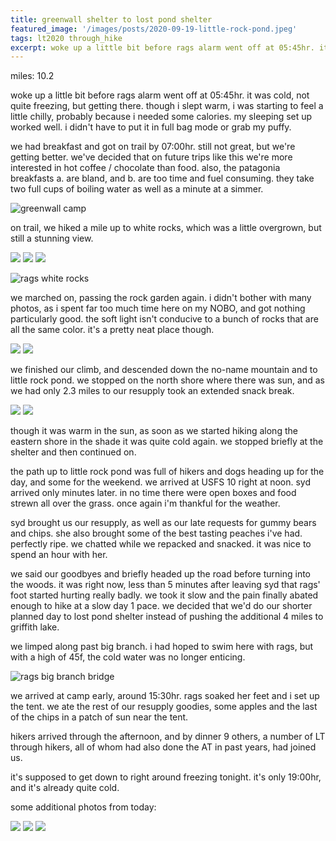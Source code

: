 ```yaml
---
title: greenwall shelter to lost pond shelter
featured_image: '/images/posts/2020-09-19-little-rock-pond.jpeg'
tags: lt2020 through_hike
excerpt: woke up a little bit before rags alarm went off at 05:45hr. it was cold, not quite freezing, but getting there. though i slept warm, i was starting to feel a little chilly, probably because i needed some calories.
---
```


miles: 10.2

woke up a little bit before rags alarm went off at 05:45hr. it was cold, not quite freezing, but getting there. though i slept warm, i was starting to feel a little chilly, probably because i needed some calories. my sleeping set up worked well. i didn't have to put it in full bag mode or grab my puffy.

we had breakfast and got on trail by 07:00hr. still not great, but we're getting better. we've decided that on future trips like this we're more interested in hot coffee / chocolate than food. also, the patagonia breakfasts a. are bland, and b. are too time and fuel consuming. they take two full cups of boiling water as well as a minute at a simmer.

![greenwall camp](/images/posts/2020-09-19-greenwall-camp.jpeg)

on trail, we hiked a mile up to white rocks, which was a little overgrown, but still a stunning view.

<div class="gallery" data-columns="3">
	<img src="/images/posts/2020-09-19-white-rocks-1.jpeg">
	<img src="/images/posts/2020-09-19-white-rocks-2.jpeg">
	<img src="/images/posts/2020-09-19-white-rocks-3.jpeg">
</div>

![rags white rocks](/images/posts/2020-09-19-rags-white-rocks.jpeg)

we marched on, passing the rock garden again. i didn't bother with many photos, as i spent far too much time here on my NOBO, and got nothing particularly good. the soft light isn't conducive to a bunch of rocks that are all the same color. it's a pretty neat place though.

<div class="gallery" data-columns="2">
	<img src="/images/posts/2020-09-19-rock-garden-1.jpeg">
	<img src="/images/posts/2020-09-19-rock-garden-2.jpeg">
</div>

we finished our climb, and descended down the no-name mountain and to little rock pond. we stopped on the north shore where there was sun, and as we had only 2.3 miles to our resupply took an extended snack break.

<div class="gallery" data-columns="2">
	<img src="/images/posts/2020-09-19-little-rock-pond.jpeg">
	<img src="/images/posts/2020-09-19-rags-little-rock-pond.jpeg">
</div>

though it was warm in the sun, as soon as we started hiking along the eastern shore in the shade it was quite cold again. we stopped briefly at the shelter and then continued on.

the path up to little rock pond was full of hikers and dogs heading up for the day, and some for the weekend. we arrived at USFS 10  right at noon. syd arrived only minutes later. in no time there were open boxes and food strewn all over the grass. once again i'm thankful for the weather.

syd brought us our resupply, as well as our late requests for gummy bears and chips. she also brought some of the best tasting peaches i've had. perfectly ripe. we chatted while we repacked and snacked. it was nice to spend an hour with her.

we said our goodbyes and briefly headed up the road before turning into the woods. it was  right now, less than 5 minutes after leaving syd that rags' foot started hurting really badly. we took it slow and the pain finally abated enough to hike at a slow day 1 pace. we decided that we'd do our shorter planned day to lost pond shelter instead of pushing the additional 4 miles to griffith lake.

we limped along past big branch. i had hoped to swim here with rags, but with a high of 45f, the cold water was no longer enticing.

![rags big branch bridge](/images/posts/2020-09-19-rags-big-branch-bridge.jpeg)

we arrived at camp early, around 15:30hr. rags soaked her feet and i set up the tent. we ate the rest of our resupply goodies, some apples and the last of the chips in a patch of sun near the tent.

hikers arrived through the afternoon, and by dinner 9 others, a number of LT through hikers, all of whom had also done the AT in past years, had joined us.

it's supposed to get down to right around freezing tonight. it's only 19:00hr, and it's already quite cold.

some additional photos from today:

<div class="gallery" data-columns="3">
	<img src="/images/posts/2020-09-19-rags-trail-1.jpeg">
	<img src="/images/posts/2020-09-19-rags-trail-2.jpeg">
	<img src="/images/posts/2020-09-19-f-it.jpeg">
</div>
